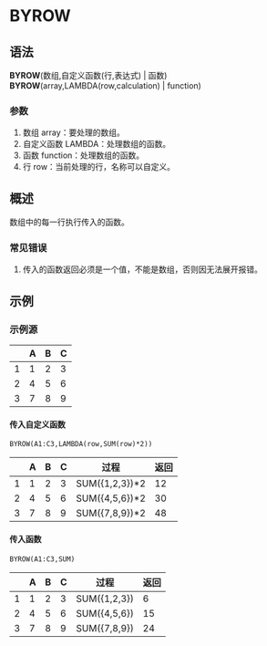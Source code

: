 # BYROW

## 语法

**BYROW**(数组,自定义函数(行,表达式) | 函数)  
**BYROW**(array,LAMBDA(row,calculation) | function)

### 参数

1. 数组 array：要处理的数组。
2. 自定义函数 LAMBDA：处理数组的函数。
3. 函数 function：处理数组的函数。
4. 行 row：当前处理的行，名称可以自定义。

## 概述

数组中的每一行执行传入的函数。

### 常见错误

1. 传入的函数返回必须是一个值，不能是数组，否则因无法展开报错。

## 示例

### 示例源

|     | A   | B   | C   |
| --- | --- | --- | --- |
| 1   | 1   | 2   | 3   |
| 2   | 4   | 5   | 6   |
| 3   | 7   | 8   | 9   |

#### 传入自定义函数

```excel
BYROW(A1:C3,LAMBDA(row,SUM(row)*2))
```

|     | A   | B   | C   | 过程            | 返回 |
| --- | --- | --- | --- | --------------- | ---- |
| 1   | 1   | 2   | 3   | SUM({1,2,3})\*2 | 12   |
| 2   | 4   | 5   | 6   | SUM({4,5,6})\*2 | 30   |
| 3   | 7   | 8   | 9   | SUM({7,8,9})\*2 | 48   |

#### 传入函数

```excel
BYROW(A1:C3,SUM)
```

|     | A   | B   | C   | 过程         | 返回 |
| --- | --- | --- | --- | ------------ | ---- |
| 1   | 1   | 2   | 3   | SUM({1,2,3}) | 6    |
| 2   | 4   | 5   | 6   | SUM({4,5,6}) | 15   |
| 3   | 7   | 8   | 9   | SUM({7,8,9}) | 24   |
